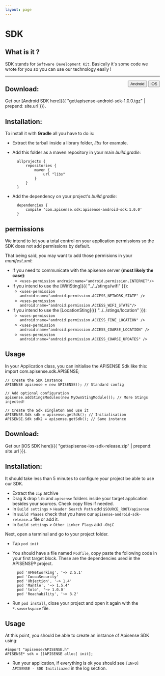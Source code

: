 ```yaml
---
layout: page
---
```


<script type="text/javascript" src="../../../../scripts/get.js"></script>

# SDK

## What is it ?

SDK stands for `Software Development Kit`. Basically it's some code we wrote for you so you can use our technology easily !

<hr/>

<div style="float:right">
<button onClick="displayAndroid()" type="button" class="btn btn-primary navbar-btn" id="android-btn">Android</button>
<button onClick="displayIOS()" type="button" class="btn btn-default navbar-btn" id="ios-btn">iOS</button>
</div>

<div id="show-android" markdown="1">

## Download: 

Get our [Android SDK here]({{ "get/apisense-android-sdk-1.0.0.tgz" | prepend: site.url }}).

## Installation:

To install it with __Gradle__ all you have to do is:

- Extract the tarball inside a library folder, _libs_ for example.
- Add this folder as a maven repository in your main _build.gradle_:

        allprojects {
            repositories {
                maven {
                    url "libs"
                }
            }
        }

- Add the dependency on your project's _build.gradle_:

        dependencies {
            compile 'com.apisense.sdk:apisense-android-sdk:1.0.0'
        }

## permissions

We intend to let you a total control on your application permissions so the SDK does not add permissions by default.

That being said, you may want to add those permisions in your _manifest.xml_:

- If you need to communicate with the apisense server __(most likely the case)__:
    - `<uses-permission android:name="android.permission.INTERNET"/>`
-  If you intend to use the [WifiSting]({{ "../../stings/wifi" }}):
    - `<uses-permission android:name="android.permission.ACCESS_NETWORK_STATE" />`
    - `<uses-permission android:name="android.permission.ACCESS_WIFI_STATE"/>`
- If you intend to use the [LocationSting]({{ "../../stings/location" }}):
    - `<uses-permission android:name="android.permission.ACCESS_FINE_LOCATION" />`
    - `<uses-permission android:name="android.permission.ACCESS_COARSE_LOCATION" />`
    - `<uses-permission android:name="android.permission.ACCESS_COARSE_UPDATES" />`


## Usage

In your Application class, you can initialise the APISENSE Sdk like this:
    import com.apisense.sdk.APISENSE;

    // Create the SDK instance
    APISENSE apisense = new APISENSE(); // Standard config

    // Add optional configuration
    apisense.addStingsModules(new MyOwnStingModule()); // More Stings injected!

    // Create the Sdk singleton and use it
    APISENSE.Sdk sdk = apisense.getSdk(); // Initialisation
    APISENSE.Sdk sdk2 = apisense.getSdk(); // Same instance
    
</div>

<div id="show-ios" markdown="1"> 

## Download: 

Get our [iOS SDK here]({{ "get/apisense-ios-sdk-release.zip" | prepend: site.url }}).

## Installation:

It should take less than 5 minutes to configure your project be able to use our SDK.

- Extract the `zip` archive
- Drag & drop `lib` and `apisense` folders inside your target application besides your sources. Check copy files if needed.
- In `Build settings` > `Header Search Path` add `$SOURCE_ROOT/apisense`
- In `Build Phases` check that you have our `apisense-android-sdk-release.a` file or add it.
- In `Build settings` > `Other Linker Flags` add `-ObjC`

Next, open a terminal and go to your project folder.

- Tap `pod init`
- You should have a file named `Podfile`, copy paste the following code in your first target block. These are the dependencies used in the APISENSE® project.

		pod 'AFNetworking', '~> 2.5.1'
		pod 'CocoaSecurity'
		pod 'Objection', '~> 1.4'
		pod 'Mantle', '~> 1.5.4'
		pod 'tolo', '~> 1.0.0'
		pod 'Reachability', '~> 3.2'

- Run `pod install`, close your project and open it again with the `*.sxworkspace` file.

## Usage

At this point, you should be able to create an instance of Apisense SDK using:

	#import "apisense/APISENSE.h"
	APISENSE* sdk = [[APISENSE alloc] init];

- Run your application, if everything is ok you should see `[INFO]	APISENSE - SDK Initiliazed` in the log section.

</div>
